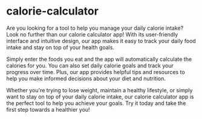 # calorie-calculator
Are you looking for a tool to help you manage your daily calorie intake? Look no further than our calorie calculator app! With its user-friendly interface and intuitive design, our app makes it easy to track your daily food intake and stay on top of your health goals.

Simply enter the foods you eat and the app will automatically calculate the calories for you. You can also set daily calorie goals and track your progress over time. Plus, our app provides helpful tips and resources to help you make informed decisions about your diet and nutrition.

Whether you're trying to lose weight, maintain a healthy lifestyle, or simply want to stay on top of your daily calorie intake, our calorie calculator app is the perfect tool to help you achieve your goals. Try it today and take the first step towards a healthier you!
